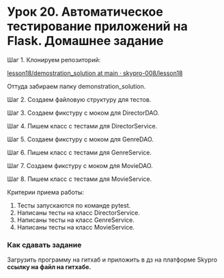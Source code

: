 # Урок 20. Автоматичеcкое тестирование приложений на Flask. Домашнее задание

Шаг 1. Клонируем репозиторий:

[lesson18/demostration_solution at main · skypro-008/lesson18](https://github.com/skypro-008/lesson18/tree/main/demostration_solution)

Оттуда забираем папку demonstration_solution.

Шаг 2. Создаем файловую структуру для тестов.

Шаг 3. Создаем фикстуру с моком для DirectorDAO.

Шаг 4. Пишем класс с тестами для DirectorService.

Шаг 5. Создаем фикстуру с моком для GenreDAO.

Шаг 6. Пишем класс с тестами для GenreService.

Шаг 7. Создаем фикстуру с моком для  MovieDAO.

Шаг 8. Пишем класс с тестами для MovieService.

Критерии приема работы:

1. Тесты запускаются по команде pytest.
2. Написаны тесты на класс DirectorService.
3. Написаны тесты на класс GenreService.
4. Написаны тесты на класс MovieService.

### **Как сдавать задание**

Загрузить программу на гитхаб и приложить в дз на платформе Skypro **ссылку на файл на гитхабе.**